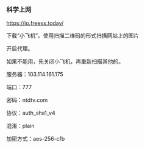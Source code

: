 ### 科学上网



https://io.freess.today/



下载“小飞机”。使用扫描二维码的形式扫描网站上的图片

开启代理。



如果不能用，先关闭小飞机，再重新扫描其他的。



服务器：103.114.161.175

端口：777

密码：ntdtv.com

协议：auth_sha1_v4

混淆：plain

加密方式：aes-256-cfb